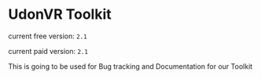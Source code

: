 # UdonVR Toolkit
current free version: `2.1`

current paid version: `2.1`

This is going to be used for Bug tracking and Documentation for our Toolkit
